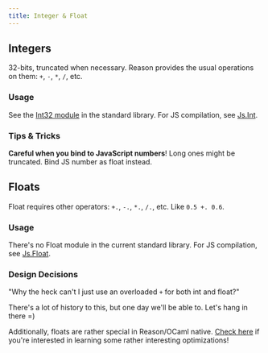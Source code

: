 ```yaml
---
title: Integer & Float
---
```


## Integers

32-bits, truncated when necessary. Reason provides the usual operations on them: `+`, `-`, `*`, `/`, etc.

### Usage

See the [Int32 module](/api/Int32.html) in the standard library. For JS compilation, see [Js.Int](https://bucklescript.github.io/bucklescript/api/Js.Int.html).

### Tips & Tricks

**Careful when you bind to JavaScript numbers**! Long ones might be truncated. Bind JS number as float instead.

## Floats

Float requires other operators: `+.`, `-.`, `*.`, `/.`, etc. Like `0.5 +. 0.6`.

### Usage

There's no Float module in the current standard library. For JS compilation, see [Js.Float](https://bucklescript.github.io/bucklescript/api/Js.Float.html).

### Design Decisions

"Why the heck can't I just use an overloaded `+` for both int and float?"

There's a lot of history to this, but one day we'll be able to. Let's hang in there =)

Additionally, floats are rather special in Reason/OCaml native. [Check here](https://www.lexifi.com/blog/unboxed-floats/) if you're interested in learning some rather interesting optimizations!
